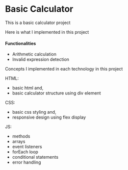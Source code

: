 # Basic Calculator
This is a basic calculator project

Here is what I implemented in this project
#### Functionalities
* Arithmetic calculation
* Invalid expression detection

Concepts I implemented in each technology in this project

HTML:
- basic html and,
- basic calculator structure using div element

CSS:
- basic css styling and,
- responsive design using flex display

JS:
-  methods
- arrays
- event listeners
- forEach loop
- conditional statements
- error handling